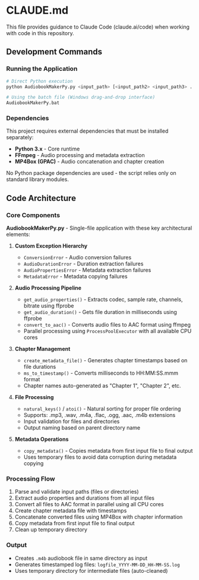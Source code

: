 # CLAUDE.md

This file provides guidance to Claude Code (claude.ai/code) when working with code in this repository.

## Development Commands

### Running the Application
```bash
# Direct Python execution
python AudiobookMakerPy.py <input_path> [<input_path2> <input_path3> ...]

# Using the batch file (Windows drag-and-drop interface)
AudiobookMakerPy.bat
```

### Dependencies
This project requires external dependencies that must be installed separately:
- **Python 3.x** - Core runtime
- **FFmpeg** - Audio processing and metadata extraction
- **MP4Box (GPAC)** - Audio concatenation and chapter creation

No Python package dependencies are used - the script relies only on standard library modules.

## Code Architecture

### Core Components

**AudiobookMakerPy.py** - Single-file application with these key architectural elements:

1. **Custom Exception Hierarchy**
   - `ConversionError` - Audio conversion failures
   - `AudioDurationError` - Duration extraction failures  
   - `AudioPropertiesError` - Metadata extraction failures
   - `MetadataError` - Metadata copying failures

2. **Audio Processing Pipeline**
   - `get_audio_properties()` - Extracts codec, sample rate, channels, bitrate using ffprobe
   - `get_audio_duration()` - Gets file duration in milliseconds using ffprobe
   - `convert_to_aac()` - Converts audio files to AAC format using ffmpeg
   - Parallel processing using `ProcessPoolExecutor` with all available CPU cores

3. **Chapter Management**
   - `create_metadata_file()` - Generates chapter timestamps based on file durations
   - `ms_to_timestamp()` - Converts milliseconds to HH:MM:SS.mmm format
   - Chapter names auto-generated as "Chapter 1", "Chapter 2", etc.

4. **File Processing**
   - `natural_keys()` / `atoi()` - Natural sorting for proper file ordering
   - Supports: .mp3, .wav, .m4a, .flac, .ogg, .aac, .m4b extensions
   - Input validation for files and directories
   - Output naming based on parent directory name

5. **Metadata Operations**
   - `copy_metadata()` - Copies metadata from first input file to final output
   - Uses temporary files to avoid data corruption during metadata copying

### Processing Flow
1. Parse and validate input paths (files or directories)
2. Extract audio properties and durations from all input files
3. Convert all files to AAC format in parallel using all CPU cores
4. Create chapter metadata file with timestamps
5. Concatenate converted files using MP4Box with chapter information
6. Copy metadata from first input file to final output
7. Clean up temporary directory

### Output
- Creates `.m4b` audiobook file in same directory as input
- Generates timestamped log files: `logfile_YYYY-MM-DD_HH-MM-SS.log`
- Uses temporary directory for intermediate files (auto-cleaned)